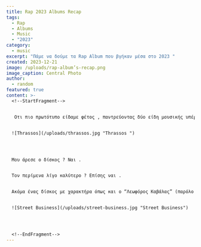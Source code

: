 ```yaml
---
title: Rap 2023 Albums Recap
tags:
  - Rap
  - Albums
  - Music
  - "2023"
category:
  - music
excerpt: "Πάμε να δούμε τα Rap Album που βγήκαν μέσα στο 2023 "
created: 2023-12-21
image: /uploads/rap-album’s-recap.png
image_caption: Central Photo
author:
  - random
featured: true
content: >-
  <!--StartFragment-->


   Οτι πιο πρωτότυπο είδαμε φέτος , παντρεύοντας δύο είδη μουσικής υπέροχα , τα ρεμπέτικα με την ραπ (“Είμαστε οι πρώτοι τραμπέτες”) . Πολλά διαφορετικά flow ακόμα και στα ίδια τραγούδια , ωραία αντιρατσιστικά και κοινωνικά μηνύματα , απίστευτο diversity και μια δουλειά που θα μείνει . Όσο ακούς τον δίσκο τόσο πιο πολύ σου αρέσει γιατί το αυτί σου ξεκινάει και σιγά σιγά συνηθίζει αυτόν τον νέο ήχο . Ίσως το 6,7/10 να τον αδικεί καθώς προέρχεται από 1-2 ακροάσεις και ίσως να μην είναι αρκετές για να τον αξιολογήσεις σωστά . Μακάρι στο μέλλον να δούμε και άλλες δουλειές με παρόμοια πρωτοτυπία .


  ![Thrassos](/uploads/thrassos.jpg "Thrassos ")




  Μου άρεσε ο δίσκος ? Ναι . 


  Τον περίμενα λίγο καλύτερο ? Επίσης ναι . 


  Ακόμα ένας δίσκος με χαρακτήρα όπως και ο “Λεωφόρος Καβάλας” (παρόλο που σε αυτόν τον δίσκο είχαμε πολλούς διαφορετικούς beat makers να βάζουν το λιθαράκι τους) , όμως με εντελώς διαφορετική θεματολογία . Δυνατές παραγωγές , δύο πολύ δυνατά feat και αρκετή ενέργεια. Προσωπικά , υπάρχουν τραγούδια του Buzz που τα βάζω άνετα στα αγαπημενα μου όλων των εποχών και γενικώς τον έχω ψηλά στους ραπερς που μου αρέσουν , για αυτό ίσως και περίμενα κάτι παραπάνω από αυτόν τον δίσκο . Υπάρχουν τραγούδια όπως το “Δάφνες” που έχω ακούσει πιο πολλές φορές από όσες μπορώ να μετρήσω αλλά υπάρχουν και άλλα τα οποία ζήτημα να έχω ακούσει 2 φορές . Παρόλα αυτά αν αφήσουμε τα high expectation που είχα στην άκρη , μιλάμε για έναν καλό δίσκο με ορισμένα πολύ ενδιαφέρον κομμάτια . 


  ![Street Business](/uploads/street-business.jpg "Street Business")




  <!--EndFragment-->
---
```

